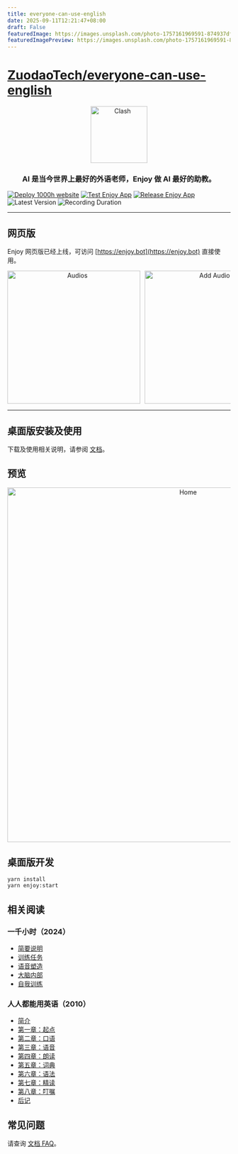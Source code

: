```yaml
---
title: everyone-can-use-english
date: 2025-09-11T12:21:47+08:00
draft: False
featuredImage: https://images.unsplash.com/photo-1757161969591-874937df864b?ixid=M3w0NjAwMjJ8MHwxfHJhbmRvbXx8fHx8fHx8fDE3NTc1NjQ0NTR8&ixlib=rb-4.1.0
featuredImagePreview: https://images.unsplash.com/photo-1757161969591-874937df864b?ixid=M3w0NjAwMjJ8MHwxfHJhbmRvbXx8fHx8fHx8fDE3NTc1NjQ0NTR8&ixlib=rb-4.1.0
---
```


# [ZuodaoTech/everyone-can-use-english](https://github.com/ZuodaoTech/everyone-can-use-english)

<div align="center">
  <img src="./enjoy/assets/icon.png" alt="Clash" width="128" />
</div>

<h3 align="center">
AI 是当今世界上最好的外语老师，Enjoy 做 AI 最好的助教。
</h3>

[![Deploy 1000h website](https://github.com/ZuodaoTech/everyone-can-use-english/actions/workflows/deploy-1000h.yml/badge.svg)](https://github.com/ZuodaoTech/everyone-can-use-english/actions/workflows/deploy-1000h.yml)
[![Test Enjoy App](https://github.com/ZuodaoTech/everyone-can-use-english/actions/workflows/test-enjoy-app.yml/badge.svg)](https://github.com/ZuodaoTech/everyone-can-use-english/actions/workflows/test-enjoy-app.yml)
[![Release Enjoy App](https://github.com/ZuodaoTech/everyone-can-use-english/actions/workflows/release-enjoy-app.yml/badge.svg)](https://github.com/ZuodaoTech/everyone-can-use-english/actions/workflows/release-enjoy-app.yml)
![Latest Version](https://img.shields.io/badge/dynamic/json?url=https%3A%2F%2Fenjoy.bot%2Fapi%2Fconfig%2Fapp_version&query=%24.version&label=Latest&link=https%3A%2F%2F1000h.org%2Fenjoy-app%2Finstall.html)
![Recording Duration](https://img.shields.io/endpoint?url=https%3A%2F%2Fenjoy.bot%2Fapi%2Fbadges%2Frecordings)

---

## 网页版

Enjoy 网页版已经上线，可访问 [https://enjoy.bot](https://enjoy.bot) 直接使用。

<div align="center" style="display:flex;overflow:auto;gap:10px;">
  <img src="./enjoy/snapshots/web-audios.jpg" alt="Audios" width="300" />
  <img src="./enjoy/snapshots/web-add-audio.jpg" alt="Add Audio" width="300" />
  <img src="./enjoy/snapshots/web-audio-shadow.jpg" alt="Shadow" width="300" />
  <img src="./enjoy/snapshots/web-audio-assessment.jpg" alt="Assessment" width="300" />
  <img src="./enjoy/snapshots/web-new-chat.jpg" alt="New Chat" width="300" />
  <img src="./enjoy/snapshots/web-chat.jpg" alt="Chat" width="300" />
</div>

---

## 桌面版安装及使用

下载及使用相关说明，请参阅 [文档](https://1000h.org/enjoy-app/)。

## 预览

<div align="center" style="display:flex;overflow:auto;">
  <img src="./enjoy/snapshots/home.png" alt="Home" width="800" />

  <img src="./enjoy/snapshots/shadow.png" alt="Home" width="800" />

  <img src="./enjoy/snapshots/assessment.png" alt="Home" width="800" />

  <img src="./enjoy/snapshots/document.png" alt="Home" width="800" />

  <img src="./enjoy/snapshots/chat.png" alt="Home" width="800" />
</div>

## 桌面版开发

```bash
yarn install
yarn enjoy:start
```

## 相关阅读

### 一千小时（2024）

- [简要说明](https://1000h.org/intro.html)
- [训练任务](https://1000h.org/training-tasks/kick-off.html)
- [语音塑造](https://1000h.org/sounds-of-american-english/0-intro.html)
- [大脑内部](https://1000h.org/in-the-brain/01-inifinite.html)
- [自我训练](https://1000h.org/self-training/00-intro.html)

### 人人都能用英语（2010）

- [简介](./book/README.md)
- [第一章：起点](./book/chapter1.md)
- [第二章：口语](./book/chapter2.md)
- [第三章：语音](./book/chapter3.md)
- [第四章：朗读](./book/chapter4.md)
- [第五章：词典](./book/chapter5.md)
- [第六章：语法](./book/chapter6.md)
- [第七章：精读](./book/chapter7.md)
- [第八章：叮嘱](./book/chapter8.md)
- [后记](./book/end.md)

## 常见问题

请查询 [文档 FAQ](https://1000h.org/enjoy-app/faq.html)。
